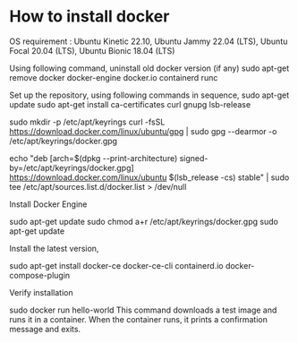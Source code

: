 # How to install docker
OS requirement : Ubuntu Kinetic 22.10, Ubuntu Jammy 22.04 (LTS), Ubuntu Focal 20.04 (LTS), Ubuntu Bionic 18.04 (LTS)

Using following command, uninstall old docker version (if any) sudo apt-get remove docker docker-engine docker.io containerd runc

Set up the repository, using following commands in sequence, sudo apt-get update sudo apt-get install ca-certificates curl gnupg lsb-release

sudo mkdir -p /etc/apt/keyrings curl -fsSL https://download.docker.com/linux/ubuntu/gpg | sudo gpg --dearmor -o /etc/apt/keyrings/docker.gpg

echo "deb [arch=$(dpkg --print-architecture) signed-by=/etc/apt/keyrings/docker.gpg] https://download.docker.com/linux/ubuntu $(lsb_release -cs) stable" | sudo tee /etc/apt/sources.list.d/docker.list > /dev/null

Install Docker Engine

sudo apt-get update sudo chmod a+r /etc/apt/keyrings/docker.gpg sudo apt-get update

Install the latest version,

sudo apt-get install docker-ce docker-ce-cli containerd.io docker-compose-plugin

Verify installation

sudo docker run hello-world
This command downloads a test image and runs it in a container. When the container runs, it prints a confirmation message and exits.
